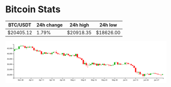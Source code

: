# Bitcoin Stats

BTC/USDT|24h change|24h high|24h low|
|---|---|---|---|
|$20405.12|1.79%|$20918.35|$18626.00|

<img src="./chart.svg">
